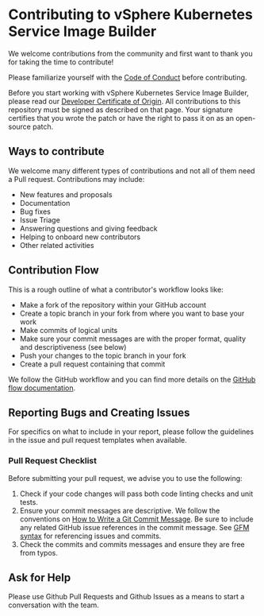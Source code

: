 # Contributing to vSphere Kubernetes Service Image Builder

We welcome contributions from the community and first want to thank you for taking the time to contribute!

Please familiarize yourself with the [Code of Conduct][code-of-conduct] before contributing.

Before you start working with vSphere Kubernetes Service Image Builder, please read our [Developer Certificate of Origin][dco]. All contributions to this repository must be signed as described on that page. Your signature certifies that you wrote the patch or have the right to pass it on as an open-source patch.

## Ways to contribute

We welcome many different types of contributions and not all of them need a Pull request. Contributions may include:

* New features and proposals
* Documentation
* Bug fixes
* Issue Triage
* Answering questions and giving feedback
* Helping to onboard new contributors
* Other related activities

## Contribution Flow

This is a rough outline of what a contributor's workflow looks like:

* Make a fork of the repository within your GitHub account
* Create a topic branch in your fork from where you want to base your work
* Make commits of logical units
* Make sure your commit messages are with the proper format, quality and descriptiveness (see below)
* Push your changes to the topic branch in your fork
* Create a pull request containing that commit

We follow the GitHub workflow and you can find more details on the [GitHub flow documentation][github-flow].

## Reporting Bugs and Creating Issues

For specifics on what to include in your report, please follow the guidelines in the issue and pull request templates when available.

### Pull Request Checklist

Before submitting your pull request, we advise you to use the following:

1. Check if your code changes will pass both code linting checks and unit tests.
2. Ensure your commit messages are descriptive. We follow the conventions on [How to Write a Git Commit Message][git-commit]. Be sure to include any related GitHub issue references in the commit message. See [GFM syntax][github-markdown] for referencing issues and commits.
3. Check the commits and commits messages and ensure they are free from typos.

## Ask for Help

Please use Github Pull Requests and Github Issues as a means to start a conversation with the team.

[//]: Links

[code-of-conduct]: CODE_OF_CONDUCT.md
[dco]: https://cla.vmware.com/dco
[git-commit]: http://chris.beams.io/posts/git-commit/
[github-flow]: https://docs.github.com/en/get-started/quickstart/github-flow
[github-markdown]: https://guides.github.com/features/mastering-markdown/#GitHub-flavored-markdown
